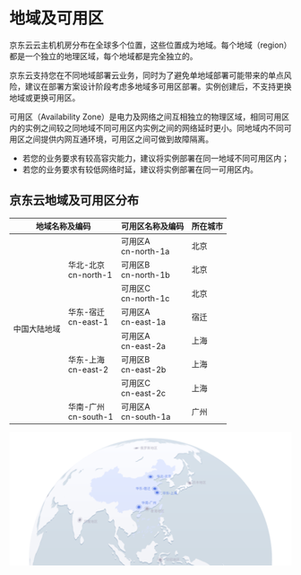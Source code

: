 # 地域及可用区
京东云云主机机房分布在全球多个位置，这些位置成为地域。每个地域（region）都是一个独立的地理区域，每个地域都是完全独立的。

京东云支持您在不同地域部署云业务，同时为了避免单地域部署可能带来的单点风险，建议在部署方案设计阶段考虑多地域多可用区部署。实例创建后，不支持更换地域或更换可用区。

可用区（Availability Zone）是电力及网络之间互相独立的物理区域，相同可用区内的实例之间较之同地域不同可用区内实例之间的网络延时更小。同地域内不同可用区之间提供内网互通环境，可用区之间可做到故障隔离。

* 若您的业务要求有较高容灾能力，建议将实例部署在同一地域不同可用区内；
* 若您的业务要求有较低网络时延，建议将实例部署在同一可用区内。


## 京东云地域及可用区分布
<table>
	<thead>
	<tr>
		<th colspan="2">地域名称及编码</th>
      	<th>可用区名称及编码</th>
      	<th>所在城市</th>
   	</tr>
		</thead>
	<tbody>
   	<tr>
      	<td rowspan="8">中国大陆地域</td>
      	<td rowspan="3">华北-北京<br>cn-north-1</td>
     	<td> 可用区A<br>cn-north-1a</td>
	   	<td> 北京</td>
   </tr>
		
   <tr>
     	<td> 可用区B<br>cn-north-1b</td>
	   	<td> 北京</td>
   </tr>
   <tr>
     	<td> 可用区C<br>cn-north-1c</td>
	   	<td> 北京</td>
   </tr>
   <tr>
     	<td>华东-宿迁<br>cn-east-1</td>
     	<td>可用区A<br>cn-east-1a</td>
	   	<td>宿迁</td>
   </tr>
   </tr>
    	<tr>
     	<td rowspan="3">华东-上海<br>cn-east-2</td>
     	<td>可用区A<br>cn-east-2a</td>
	   	<td>上海</td>
   </tr>
      </tr>
    	<tr>
     	<td>可用区B<br>cn-east-2b</td>
	   	<td>上海</td>
   </tr>
       	<tr>
     	<td>可用区C<br>cn-east-2c</td>
	   	<td>上海</td>
   </tr>
  <tr>
     	<td>华南-广州<br>cn-south-1</td>
     	<td>可用区A<br>cn-south-1a</td>
	   	<td>广州</td>
   </tr>
   </tbody>
</table>

![](../../../../image/vm/region-and-az.png)
